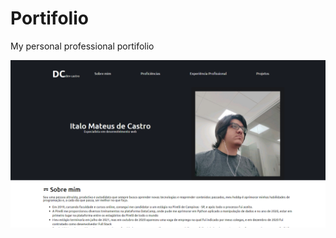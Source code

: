 # Portifolio

My personal professional portifolio

![Print](https://github.com/devcastroitalo/Portifolio/blob/main/static/images/print_screen.png)
